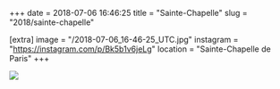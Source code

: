 +++
date = 2018-07-06 16:46:25
title = "Sainte-Chapelle"
slug = "2018/sainte-chapelle"

[extra]
image = "/2018-07-06_16-46-25_UTC.jpg"
instagram = "https://instagram.com/p/Bk5b1v6jeLg"
location = "Sainte-Chapelle de Paris"
+++

<img src="/2018-07-06_16-46-25_UTC.jpg" />

